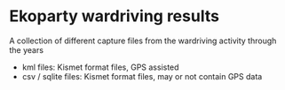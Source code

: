 # Ekoparty wardriving results
A collection of different capture files from the wardriving activity through the years

* kml files: Kismet format files, GPS assisted
* csv / sqlite files: Kismet format files, may or not contain GPS data
